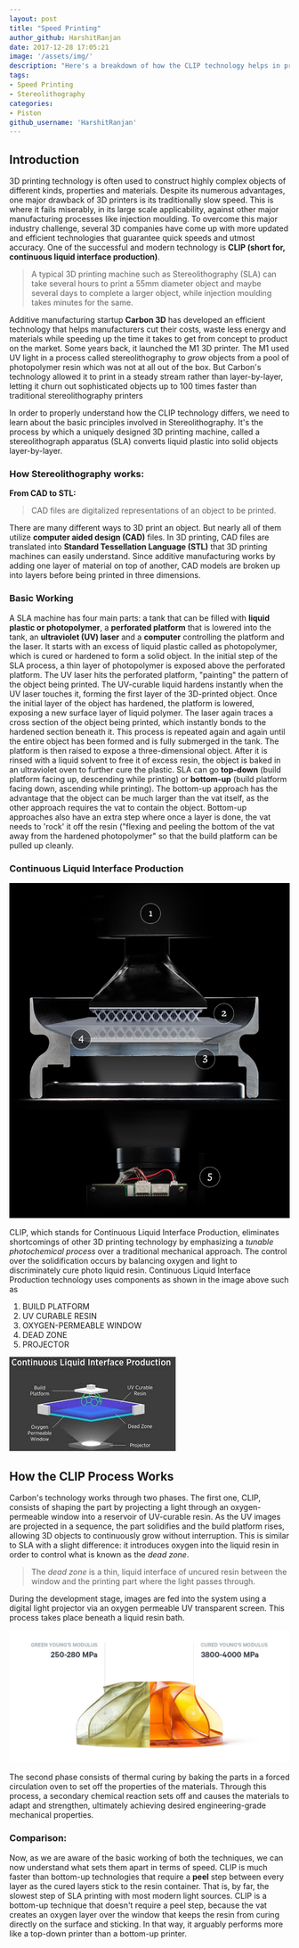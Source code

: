 ```yaml
---
layout: post
title: "Speed Printing"
author_github: HarshitRanjan
date: 2017-12-28 17:05:21
image: '/assets/img/'
description: "Here's a breakdown of how the CLIP technology helps in printing faster than the conventional stereolithographic printers"
tags:
- Speed Printing
- Stereolithography
categories:
- Piston
github_username: 'HarshitRanjan'
---	
```


## Introduction
3D printing technology is often used to construct highly complex objects of different kinds, properties and materials. Despite its numerous advantages, one major drawback of 3D printers is its traditionally slow speed. This is where it fails miserably, in its large scale applicability, against other major manufacturing processes like injection moulding. To overcome this major industry challenge, several 3D companies have come up with more updated and efficient technologies that guarantee quick speeds and utmost accuracy. One of the successful and modern technology is **CLIP (short for, continuous liquid interface production)**.

> A typical 3D printing machine such as Stereolithography (SLA) can take several hours to print a 55mm diameter object and maybe several days to complete a larger object, while injection moulding takes minutes for the same.

Additive manufacturing startup **Carbon 3D** has developed an efficient technology that helps manufacturers cut their costs, waste less energy and materials while speeding up the time it takes to get from concept to product on the market. Some years back, it launched the M1 3D printer. The M1 used UV light in a process called stereolithography to *grow* objects from a pool of photopolymer resin which was not at all out of the box. But Carbon's technology allowed it to print in a steady stream rather than layer-by-layer, letting it churn out sophisticated objects up to 100 times faster than traditional stereolithography printers

In order to properly understand how the CLIP technology differs, we need to learn about the basic principles involved in Stereolithography. It's the process by which a uniquely designed 3D printing machine, called a stereolithograph apparatus (SLA) converts liquid plastic into solid objects layer-by-layer.

### How Stereolithography works: 

**From CAD to STL:**

> CAD files are digitalized representations of an object to be printed. 

There are many different ways to 3D print an object. But nearly all of them utilize **computer aided design (CAD)** files. In 3D printing, CAD files are translated into **Standard Tessellation Language (STL)** that 3D printing machines can easily understand. Since additive manufacturing works by adding one layer of material on top of another, CAD models are broken up into layers before being printed in three dimensions.

### Basic Working

A SLA machine has four main parts: a tank that can be filled with **liquid plastic or photopolymer**, a **perforated platform** that is lowered into the tank, an **ultraviolet (UV) laser** and a **computer** controlling the platform and the laser. It starts with an excess of liquid plastic called as photopolymer, which is cured or hardened to form a solid object.  In the initial step of the SLA process, a thin layer of photopolymer is exposed above the perforated platform. The UV laser hits the perforated platform, "painting" the pattern of the object being printed. The UV-curable liquid hardens instantly when the UV laser touches it, forming the first layer of the 3D-printed object. Once the initial layer of the object has hardened, the platform is lowered, exposing a new surface layer of liquid polymer. The laser again traces a cross section of the object being printed, which instantly bonds to the hardened section beneath it. This process is repeated again and again until the entire object has been formed and is fully submerged in the tank. The platform is then raised to expose a three-dimensional object. After it is rinsed with a liquid solvent to free it of excess resin, the object is baked in an ultraviolet oven to further cure the plastic. 
SLA can go **top-down** (build platform facing up, descending while printing) or **bottom-up** (build platform facing down, ascending while printing). The bottom-up approach has the advantage that the object can be much larger than the vat itself, as the other approach requires the vat to contain the object. Bottom-up approaches also have an extra step where once a layer is done, the vat needs to 'rock' it off the resin ("flexing and peeling the bottom of the vat away from the hardened photopolymer" so that the build platform can be pulled up cleanly.

### Continuous Liquid Interface Production

![CLIP](/blog/assets/img/Speed-Printing/image1.jpg)

CLIP, which stands for Continuous Liquid Interface Production, eliminates shortcomings of other 3D printing technology by emphasizing a *tunable photochemical process* over a traditional mechanical approach. The control over the solidification occurs by balancing oxygen and light to discriminately cure photo liquid resin. Continuous Liquid Interface Production technology uses components as shown in the image above such as

1. BUILD PLATFORM
2. UV CURABLE RESIN
3. OXYGEN-PERMEABLE WINDOW
4. DEAD ZONE 
5. PROJECTOR

![CLIP](/blog/assets/img/Speed-Printing/image2.jpg)

## How the CLIP Process Works

Carbon's technology works through two phases. The first one, CLIP, consists of shaping the part by projecting a light through an oxygen-permeable window into a reservoir of UV-curable resin. As the UV images are projected in a sequence, the part solidifies and the build platform rises, allowing 3D objects to continuously grow without interruption. This is similar to SLA with a slight difference: it introduces oxygen into the liquid resin in order to control what is known as the *dead zone*. 

> The *dead zone* is a thin, liquid interface of uncured resin between the window and the printing part where the light passes through. 

During the development stage, images are fed into the system using a digital light projector via an oxygen permeable UV transparent screen. This process takes place beneath a liquid resin bath. 

![CLIP](/blog/assets/img/Speed-Printing/image3.jpg)

The second phase consists of thermal curing by baking the parts in a forced circulation oven to set off the properties of the materials. Through this process, a secondary chemical reaction sets off and causes the materials to adapt and strengthen, ultimately achieving desired engineering-grade mechanical properties.

### Comparison:

Now, as we are aware of the basic working of both the techniques, we can now understand what sets them apart in terms of speed. CLIP is much faster than bottom-up technologies that require a **peel** step between every layer as the cured layers stick to the resin container. That is, by far, the slowest step of SLA printing with most modern light sources. CLIP is a bottom-up technique that doesn't require a peel step, because the vat creates an oxygen layer over the window that keeps the resin from curing directly on the surface and sticking. In that way, it arguably performs more like a top-down printer than a bottom-up printer. 